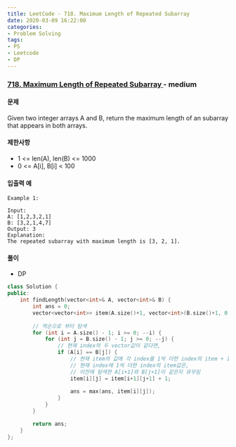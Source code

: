 ```yaml
---
title: LeetCode - 718. Maximum Length of Repeated Subarray
date: 2020-03-09 16:22:00
categories:
- Problem Solving
tags:
- PS
- Leetcode
- DP
---
```


### [ 718. Maximum Length of Repeated Subarray ](https://leetcode.com/problems/maximum-length-of-repeated-subarray/) - medium

#### 문제

Given two integer arrays A and B, return the maximum length of an subarray that appears in both arrays.

#### 제한사항

  - 1 <= len(A), len(B) <= 1000
  - 0 <= A[i], B[i] < 100

#### 입출력 예

```
Example 1:

Input:
A: [1,2,3,2,1]
B: [3,2,1,4,7]
Output: 3
Explanation: 
The repeated subarray with maximum length is [3, 2, 1].
```

#### 풀이
  - DP

```cpp
class Solution {
public:
    int findLength(vector<int>& A, vector<int>& B) {
        int ans = 0;
        vector<vector<int>> item(A.size()+1, vector<int>(B.size()+1, 0));
        
        // 역순으로 부터 탐색
        for (int i = A.size() - 1; i >= 0; --i) {
            for (int j = B.size() - 1; j >= 0; --j) {
                // 현재 index의 두 vector값이 같다면,
                if (A[i] == B[j]) {
                    // 현재 item의 값에 각 index를 1씩 더한 index의 item + 1
                    // 현재 index에 1씩 더한 index의 item값은,
                    // 이전에 탐색한 A[i+1]와 B[j+1]이 같은지 유무임
                    item[i][j] = item[i+1][j+1] + 1;
                    
                    ans = max(ans, item[i][j]);
                }
            }
        }

        return ans;
    }
};
```
